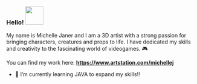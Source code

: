### Hello! <img src="https://github.com/MichelleJaner/MichelleJaner/assets/56514863/812fe4ea-5577-4e5d-8c05-edf799403517" width="48">


My name is Michelle Janer and I am a 3D artist with a strong passion for bringing characters, creatures and props to life.
I have dedicated my skills and creativity to the fascinating world of videogames. 🎮

You can find my work here: **https://www.artstation.com/michellej**

- 🌙 I’m currently learning JAVA to expand my skills!!
